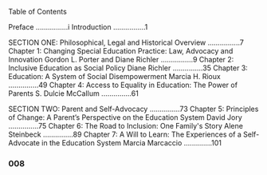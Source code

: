 Table of Contents

Preface					      			................i
Introduction							................1

SECTION ONE:	Philosophical, Legal and Historical Overview 	................7
Chapter 1: Changing Special Education Practice:
		Law, Advocacy and Innovation
		Gordon L. Porter and Diane Richler		................9
Chapter 2: Inclusive Education as Social Policy
		Diane Richler					...............35
Chapter 3: Education:
		A System of Social Disempowerment
		Marcia H. Rioux					...............49
Chapter 4: Access to Equality in Education:
		The Power of Parents
		S. Dulcie McCaIlum 				...............61

SECTION TWO:	Parent and Self-Advocacy 			...............73
Chapter 5: Principles of Change:
		A Parent’s Perspective on the Education System
		David Jory					...............75
Chapter 6: The Road to Inclusion:
		One Family's Story
		Alene Steinbeck					...............89
Chapter 7: A Will to Learn:
		The Experiences of a Self-Advocate in the Education System
		Marcia Marcaccio				..............101

### 008 ###
